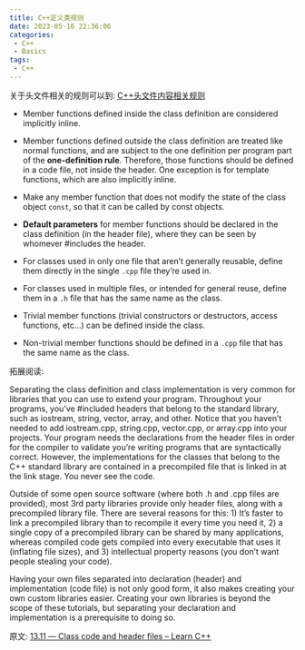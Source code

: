 ```yaml
---
title: C++定义类规则
date: 2023-05-16 22:36:06
categories:
 - C++
 - Basics
tags:
 - C++
---
```


关于头文件相关的规则可以到: [C++头文件内容相关规则](https://davidzhu.xyz/2023/05/16/C++/Basics/header-files/)

- Member functions defined inside the class definition are considered implicitly inline. 

- Member functions defined outside the class definition are treated like normal functions, and are subject to the one definition per program part of the **one-definition rule**. Therefore, those functions should be defined in a code file, not inside the header. One exception is for template functions, which are also implicitly inline.

- Make any member function that does not modify the state of the class object `const`, so that it can be called by const objects.

- **Default parameters** for member functions should be declared in the class definition (in the header file), where they can be seen by whomever #includes the header.



- For classes used in only one file that aren’t generally reusable, define them directly in the single `.cpp` file they’re used in.
- For classes used in multiple files, or intended for general reuse, define them in a `.h` file that has the same name as the class.
- Trivial member functions (trivial constructors or destructors, access functions, etc…) can be defined inside the class.
- Non-trivial member functions should be defined in a `.cpp` file that has the same name as the class.

拓展阅读:

Separating the class definition and class implementation is very common for libraries that you can use to extend your program. Throughout your programs, you’ve #included headers that belong to the standard library, such as iostream, string, vector, array, and other. Notice that you haven’t needed to add iostream.cpp, string.cpp, vector.cpp, or array.cpp into your projects. Your program needs the declarations from the header files in order for the compiler to validate you’re writing programs that are syntactically correct. However, the implementations for the classes that belong to the C++ standard library are contained in a precompiled file that is linked in at the link stage. You never see the code.

Outside of some open source software (where both .h and .cpp files are provided), most 3rd party libraries provide only header files, along with a precompiled library file. There are several reasons for this: 1) It’s faster to link a precompiled library than to recompile it every time you need it, 2) a single copy of a precompiled library can be shared by many applications, whereas compiled code gets compiled into every executable that uses it (inflating file sizes), and 3) intellectual property reasons (you don’t want people stealing your code).

Having your own files separated into declaration (header) and implementation (code file) is not only good form, it also makes creating your own custom libraries easier. Creating your own libraries is beyond the scope of these tutorials, but separating your declaration and implementation is a prerequisite to doing so.

原文: [13.11 — Class code and header files – Learn C++](https://www.learncpp.com/cpp-tutorial/class-code-and-header-files/)